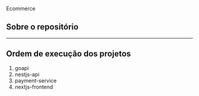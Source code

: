 Ecommerce

## Sobre o repositório

---

## Ordem de execução dos projetos

1. goapi
2. nestjs-api
3. payment-service
4. nextjs-frontend

